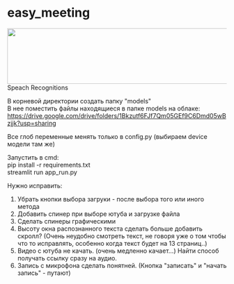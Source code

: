 # easy_meeting  
<img src="![photo_2021-10-20 12 07 05](https://user-images.githubusercontent.com/74874309/138611209-1bb05449-4635-44a0-8416-b20a639c09b9.jpeg)" width="512" height="128" />
Speach Recognitions  

   
В корневой директории создать папку "models"  
В нее поместить файлы находящиеся в папке models на облаке:  
https://drive.google.com/drive/folders/1Bkzutf6FJf7Qm05GEf9C6Dmd05wBzjjk?usp=sharing  

Все глоб переменные менять только в config.py (выбираем device модели там же)


Запустить в cmd:  
pip install -r requirements.txt   
streamlit run app_run.py  
  
  
Нужно исправить:   
1. Убрать кнопки выбора загруки - после выбора того или иного метода
2. Добавить спинер при выборе ютуба и загрузке файла
3. Сделать спинеры графическими 
4. Высоту окна распознанного текста сделать больше добавить скролл? (Очень неудобно смотреть текст, не говоря уже о том чтобы что то исправлять, особенно когда текст будет на 13 страниц..)
6. Видео с ютуба не качать. (очень медленно качает...) Найти способ получать ссылку сразу на аудио.  
6. Запись с микрофона сделать понятней. (Кнопка "записать" и "начать запись" - путают)    

  


